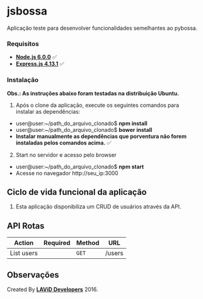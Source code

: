 # jsbossa

Aplicação teste para desenvolver funcionalidades semelhantes ao pybossa.

### Requisitos ###

* **[Node.js 6.0.0](http://nodejs.org/en/)** :white_check_mark:
* **[Express.js 4.13.1](http://expressjs.com/pt-br/)** :white_check_mark:

### Instalação ###

**Obs.: As instruções abaixo foram testadas na distribuição Ubuntu.**

1. Após o clone da aplicação, execute os seguintes comandos para instalar as dependências:
  - user@user:~/path_do_arquivo_clonado$ **npm install**
  - user@user:~/path_do_arquivo_clonado$ **bower install**
  - **Instalar manualmente as dependências que porventura não forem instaladas pelos comandos acima.** :white_check_mark:

2. Start no servidor e acesso pelo browser
  - user@user:~/path_do_arquivo_clonado$ **npm start**
  - Acesse no navegador http://seu_ip:3000

## Ciclo de vida funcional da aplicação ##

1. Esta aplicação disponibiliza um CRUD de usuários através da API.


## API Rotas ##

|   Action                                 | Required          | Method    | URL                                               
| -----------------------------------------|-------------------|-----------|----------------------------------------------------- 
|   List users                             |                   |  `GET`    | /users

## Observações ##

Created By **[LAViD Developers](http://lavid.ufpb.br/index.php/projetos/equipe/)** 2016.